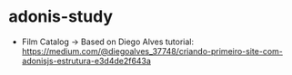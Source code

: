 # adonis-study

- Film Catalog -> Based on Diego Alves tutorial: https://medium.com/@diegoalves_37748/criando-primeiro-site-com-adonisjs-estrutura-e3d4de2f643a
